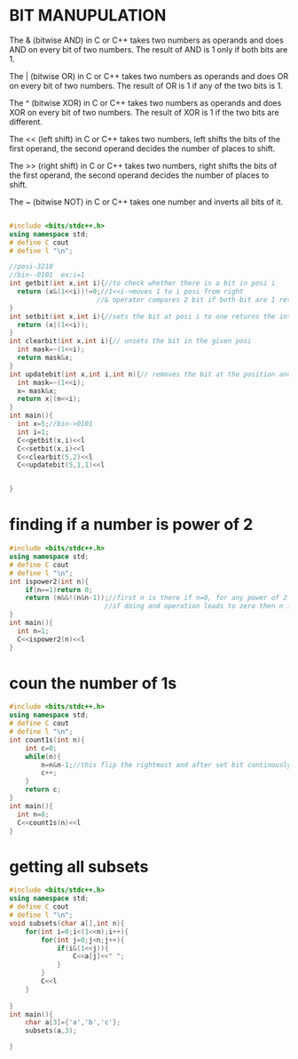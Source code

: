 # BIT MANUPULATION
The & (bitwise AND) in C or C++ takes two numbers as operands and does AND on every bit of two numbers. The result of AND is 1 only if both bits are 1. 

The | (bitwise OR) in C or C++ takes two numbers as operands and does OR on every bit of two numbers. The result of OR is 1 if any of the two bits is 1. 

The ^ (bitwise XOR) in C or C++ takes two numbers as operands and does XOR on every bit of two numbers. The result of XOR is 1 if the two bits are different. 

The << (left shift) in C or C++ takes two numbers, left shifts the bits of the first operand, the second operand decides the number of places to shift. 

The >> (right shift) in C or C++ takes two numbers, right shifts the bits of the first operand, the second operand decides the number of places to shift. 

The ~ (bitwise NOT) in C or C++ takes one number and inverts all bits of it. 
  

  ```C++
  
  #include <bits/stdc++.h>
using namespace std;
# define C cout
# define l "\n";

//posi-3210
//bin--0101  ex:i=1
int getbit(int x,int i){//to check whether there is a bit in posi i
    return (x&(1<<i))!=0;//1<<i->moves 1 to i posi from right
                        //& operator compares 2 bit if both bit are 1 return 1 else 0
}
int setbit(int x,int i){//sets the bit at posi i to one returns the int value 
    return (x|(1<<i));
}
int clearbit(int x,int i){// unsets the bit in the given posi
    int mask=~(1<<i);
    return mask&x;
}
int updatebit(int x,int i,int n){// removes the bit at the position and sets the n bit at posi i
    int mask=~(1<<i);
    x= mask&x;
    return x|(n<<i);
}
int main(){
    int x=5;//bin->0101
    int i=1;
    C<<getbit(x,i)<<l
    C<<setbit(x,i)<<l
    C<<clearbit(5,2)<<l
    C<<updatebit(5,1,1)<<l


}

  ```
# finding if a number is power of 2
```c++
#include <bits/stdc++.h>
using namespace std;
# define C cout
# define l "\n";
int ispower2(int n){
    if(n==1)return 0;
    return (n&&!(n&n-1));//first n is there if n=0, for any power of 2 in binary form only 1 setbit will be there and n-1 binary form will have right most and after setbit flipped
                        //if doing and operation leads to zero then n is power of 2
}
int main(){
  int n=1;
  C<<ispower2(n)<<l  
}
```
# coun the number of 1s
```c++
#include <bits/stdc++.h>
using namespace std;
# define C cout
# define l "\n";
int count1s(int n){
    int c=0;
    while(n){
        n=n&n-1;//this flip the rightmost and after set bit continously which reduces the number of 1s
        c++;
    }
    return c;
}
int main(){
  int n=8;
  C<<count1s(n)<<l  
}
```
# getting all subsets
```c++
#include <bits/stdc++.h>
using namespace std;
# define C cout
# define l "\n";
void subsets(char a[],int n){
    for(int i=0;i<(1<<n);i++){
        for(int j=0;j<n;j++){
            if(i&(1<<j)){
                C<<a[j]<<" ";
            }
        }
        C<<l
    }
    
}
int main(){
    char a[3]={'a','b','c'};
    subsets(a,3);

}
```
